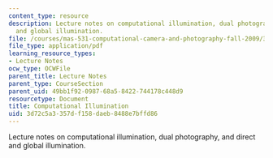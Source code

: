 ```yaml
---
content_type: resource
description: Lecture notes on computational illumination, dual photography, and direct
  and global illumination.
file: /courses/mas-531-computational-camera-and-photography-fall-2009/3d72c5a3357df158daeb8488e7bffd86_MITMAS_531F09_lec04_notes.pdf
file_type: application/pdf
learning_resource_types:
- Lecture Notes
ocw_type: OCWFile
parent_title: Lecture Notes
parent_type: CourseSection
parent_uid: 49bb1f92-0987-68a5-8422-744178c448d9
resourcetype: Document
title: Computational Illumination
uid: 3d72c5a3-357d-f158-daeb-8488e7bffd86
---
```

Lecture notes on computational illumination, dual photography, and direct and global illumination.